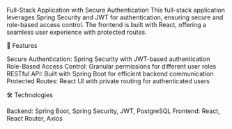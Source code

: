 Full-Stack Application with Secure Authentication
This full-stack application leverages Spring Security and JWT for authentication, ensuring secure and role-based access control.
The frontend is built with React, offering a seamless user experience with protected routes.

🚀 Features

Secure Authentication: Spring Security with JWT-based authentication
Role-Based Access Control: Granular permissions for different user roles
RESTful API: Built with Spring Boot for efficient backend communication
Protected Routes: React UI with private routing for authenticated users

🛠️ Technologies

Backend: Spring Boot, Spring Security, JWT, PostgreSQL
Frontend: React, React Router, Axios

